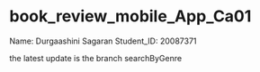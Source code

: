 # book_review_mobile_App_Ca01
Name: Durgaashini Sagaran
Student_ID: 20087371

the latest update is the branch searchByGenre
